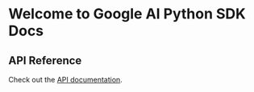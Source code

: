 # Welcome to Google AI Python SDK Docs

## API Reference
Check out the [API documentation](api/google/generativeai.md).